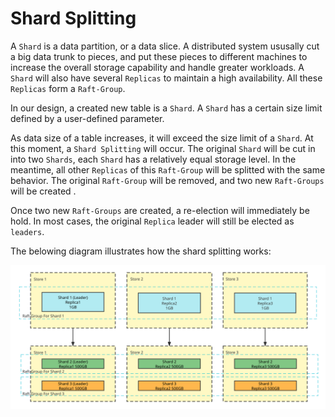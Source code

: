 # **Shard Splitting**

A `Shard` is a data partition, or a data slice. A distributed system ususally cut a big data trunk to pieces, and put these pieces to different machines to increase the overall storage capability and handle greater workloads. A `Shard` will also have several `Replicas` to maintain a high availability. All these `Replicas` form a `Raft-Group`.  

In our design, a created new table is a `Shard`. A `Shard` has a certain size limit defined by a user-defined parameter. 

As data size of a table increases, it will exceed the size limit of a `Shard`. At this moment, a `Shard Splitting` will occur. The original `Shard` will be cut in into two `Shards`, each `Shard` has a relatively equal storage level. In the meantime, all other `Replicas` of this `Raft-Group` will be splitted with the same behavior. The original `Raft-Group` will be removed, and two new `Raft-Groups` will be created . 

Once two new `Raft-Groups` are created, a re-election will immediately be hold. In most cases, the original `Replica` leader will still be elected as `leaders`.  

The belowing diagram illustrates how the shard splitting works:

![Shard Splitting](https://github.com/matrixorigin/artwork/blob/main/docs/overview/matrixcube-shard-splitting.svg?raw=true)

